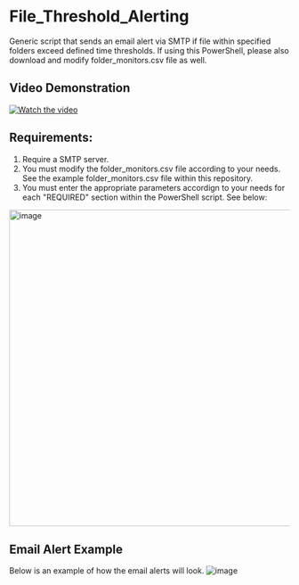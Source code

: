 # File_Threshold_Alerting
Generic script that sends an email alert via SMTP if file within specified folders exceed defined time thresholds. If using this PowerShell, please also download and modify folder_monitors.csv file as well. 

## Video Demonstration  
[![Watch the video](https://img.youtube.com/vi/XGCBd7Fdv28/0.jpg)](https://youtu.be/XGCBd7Fdv28)

## Requirements: 
1. Require a SMTP server.
2. You must modify the folder_monitors.csv file according to your needs. See the example folder_monitors.csv file within this repository. 
3. You must enter the appropriate parameters accordign to your needs for each "REQUIRED" section within the PowerShell script.  See below: 
<img width="568" alt="image" src="https://github.com/Vuitton-Toine/File_Threshold_Alerting/assets/81653524/c59cb2c5-0ad5-4766-bbda-a91b050fb2c1">

## Email Alert Example
Below is an example of how the email alerts will look. 
![image](https://github.com/Vuitton-Toine/File_Threshold_Alerting/assets/81653524/9e4c867a-7cf4-4ff0-a707-d59bc9c43376)



